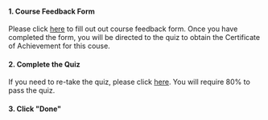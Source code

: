 <head><base target="_blank"> </head>

#### 1. Course Feedback Form

Please click [here](https://www.surveymonkey.com/r/iydwtfp) to fill out out course feedback form.
Once you have completed the form, you will be directed to the quiz to obtain the Certificate of Achievement for this couse.

#### 2. Complete the Quiz

If you need to re-take the quiz, please click [here](https://tinyurl.com/iydwtfmep). You will require 80% to pass the quiz.

#### 3. Click "Done"
